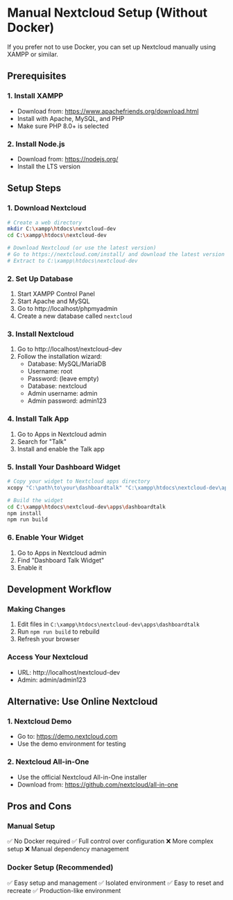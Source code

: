 # Manual Nextcloud Setup (Without Docker)

If you prefer not to use Docker, you can set up Nextcloud manually using XAMPP or similar.

## Prerequisites

### 1. Install XAMPP
- Download from: https://www.apachefriends.org/download.html
- Install with Apache, MySQL, and PHP
- Make sure PHP 8.0+ is selected

### 2. Install Node.js
- Download from: https://nodejs.org/
- Install the LTS version

## Setup Steps

### 1. Download Nextcloud
```bash
# Create a web directory
mkdir C:\xampp\htdocs\nextcloud-dev
cd C:\xampp\htdocs\nextcloud-dev

# Download Nextcloud (or use the latest version)
# Go to https://nextcloud.com/install/ and download the latest version
# Extract to C:\xampp\htdocs\nextcloud-dev
```

### 2. Set Up Database
1. Start XAMPP Control Panel
2. Start Apache and MySQL
3. Go to http://localhost/phpmyadmin
4. Create a new database called `nextcloud`

### 3. Install Nextcloud
1. Go to http://localhost/nextcloud-dev
2. Follow the installation wizard:
   - Database: MySQL/MariaDB
   - Username: root
   - Password: (leave empty)
   - Database: nextcloud
   - Admin username: admin
   - Admin password: admin123

### 4. Install Talk App
1. Go to Apps in Nextcloud admin
2. Search for "Talk"
3. Install and enable the Talk app

### 5. Install Your Dashboard Widget
```bash
# Copy your widget to Nextcloud apps directory
xcopy "C:\path\to\your\dashboardtalk" "C:\xampp\htdocs\nextcloud-dev\apps\dashboardtalk" /E /I

# Build the widget
cd C:\xampp\htdocs\nextcloud-dev\apps\dashboardtalk
npm install
npm run build
```

### 6. Enable Your Widget
1. Go to Apps in Nextcloud admin
2. Find "Dashboard Talk Widget"
3. Enable it

## Development Workflow

### Making Changes
1. Edit files in `C:\xampp\htdocs\nextcloud-dev\apps\dashboardtalk`
2. Run `npm run build` to rebuild
3. Refresh your browser

### Access Your Nextcloud
- URL: http://localhost/nextcloud-dev
- Admin: admin/admin123

## Alternative: Use Online Nextcloud

### 1. Nextcloud Demo
- Go to: https://demo.nextcloud.com
- Use the demo environment for testing

### 2. Nextcloud All-in-One
- Use the official Nextcloud All-in-One installer
- Download from: https://github.com/nextcloud/all-in-one

## Pros and Cons

### Manual Setup
✅ No Docker required
✅ Full control over configuration
❌ More complex setup
❌ Manual dependency management

### Docker Setup (Recommended)
✅ Easy setup and management
✅ Isolated environment
✅ Easy to reset and recreate
✅ Production-like environment
